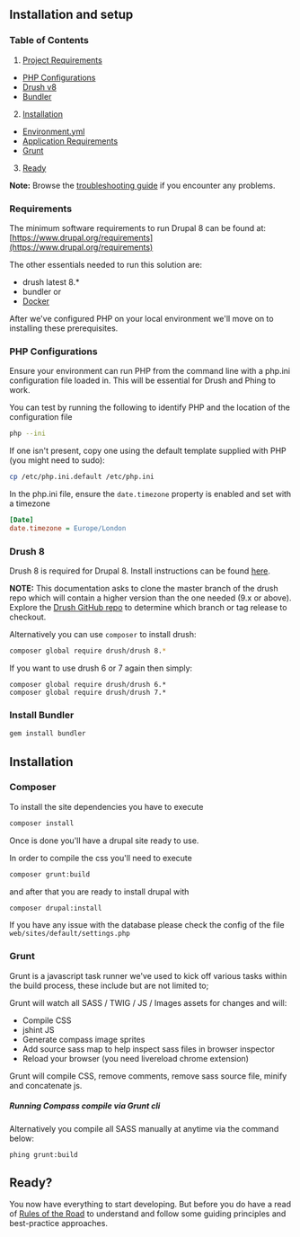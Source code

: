 ## Installation and setup

### Table of Contents

1. [Project Requirements](install.md#requirements)
  - [PHP Configurations](install.md#php-configurations)
  - [Drush v8](install.md#drush-v8)
  - [Bundler](install.md#install-bundler)
2. [Installation](install.md#installation)
  - [Environment.yml](install.md#composer)
  - [Application Requirements](install.md#application-requirements)
  - [Grunt](install.md#grunt)
3. [Ready](install.md#ready)

**Note:** Browse the [troubleshooting guide](troubleshooting.md) if you encounter any problems.

### Requirements

The minimum software requirements to run Drupal 8 can be found at: [https://www.drupal.org/requirements](https://www.drupal.org/requirements)


The other essentials needed to run this solution are:
- drush latest 8.*
- bundler
or
- [Docker](https://docs.docker.com/engine/installation/)

After we've configured PHP on your local environment we'll move on to installing these prerequisites.

### PHP Configurations

Ensure your environment can run PHP from the command line with a php.ini configuration file loaded in. This will be essential for Drush and Phing to work.

You can test by running the following to identify PHP and the location of the configuration file

```bash
php --ini
```

If one isn't present, copy one using the default template supplied with PHP (you might need to sudo):

```bash
cp /etc/php.ini.default /etc/php.ini
```

In the php.ini file, ensure the `date.timezone` property is enabled and set with a timezone

```ini
[Date]
date.timezone = Europe/London
```

### Drush 8

Drush 8 is required for Drupal 8. Install instructions can be found [here](http://x-team.com/2015/02/install-drush-8-drupal-8-without-throwing-away-drush-6-7/).

**NOTE:** This documentation asks to clone the master branch of the drush repo which will contain a higher version than the one needed (9.x or above). Explore the [Drush GitHub repo](https://github.com/drush-ops/drush) to determine which branch or tag release to checkout.

Alternatively you can use `composer` to install drush:

```bash
composer global require drush/drush 8.*
```

If you want to use drush 6 or 7 again then simply:

```  
composer global require drush/drush 6.*
composer global require drush/drush 7.*
```

### Install Bundler

```bash
gem install bundler
```

## Installation
### Composer
To install the site dependencies you have to execute
```bash
composer install
```
Once is done you'll have a drupal site ready to use.

In order to compile the css you'll need to execute
```bash
composer grunt:build
```
and after that you are ready to install drupal with
```bash
composer drupal:install
```
If you have any issue with the database please check the config of the file `web/sites/default/settings.php`

### Grunt

Grunt is a javascript task runner we've used to kick off various tasks within the build process, these include but are not limited to;

Grunt will watch all SASS / TWIG / JS / Images assets for changes and will:
- Compile CSS
- jshint JS
- Generate compass image sprites
- Add source sass map to help inspect sass files in browser inspector
- Reload your browser (you need livereload chrome extension)

Grunt will compile CSS, remove comments, remove sass source file, minify and concatenate js.

##### Running Compass compile via Grunt cli

Alternatively you compile all SASS manually at anytime via the command below:

```bash
phing grunt:build
```
## Ready?

You now have everything to start developing. But before you do have a read of [Rules of the Road](rules_of_the_road.md) to understand and follow some guiding principles and best-practice approaches.

